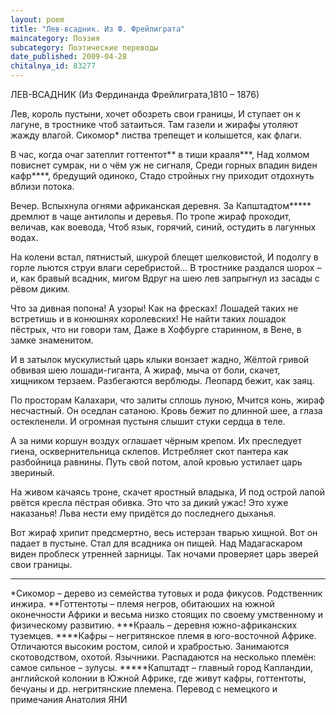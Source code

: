 ```yaml
---
layout: poem
title: "Лев-всадник. Из Ф. Фрейлиграта"
maincategory: Поэзия
subcategory: Поэтические переводы
date_published: 2009-04-28
chitalnya_id: 83277
---
```




ЛЕВ-ВСАДНИК
(Из Фердинанда Фрейлиграта,1810 – 1876)

Лев, король пустыни, хочет обозреть свои границы,
И ступает он к лагуне, в тростнике чтоб затаиться.
Там газели и жирафы утоляют жажду влагой.
Сикомор\* листва трепещет и колышется, как флаги.

В час, когда очаг затеплит готтентот\*\* в тиши крааля\*\*\*,
Над холмом повиснет сумрак, ни о чём уж не сигналя,
Среди горных впадин виден кафр\*\*\*\*, бредущий одиноко,
Стадо стройных гну приходит отдохнуть вблизи потока.

Вечер. Вспыхнула огнями африканская деревня.
За Капштадтом\*\*\*\*\* дремлют в чаще антилопы и деревья.
По тропе жираф проходит, величав, как воевода,
Чтоб язык, горячий, синий, остудить в лагунных водах.

На колени встал, пятнистый, шкурой блещет шелковистой,
И подолгу в горле льются струи влаги серебристой…
В тростнике раздался шорох – и, как бравый всадник, мигом
Вдруг на шею лев запрыгнул из засады с рёвом диким.

Что за дивная попона! А узоры! Как на фресках!
Лошадей таких не встретишь и в конюшнях королевских!
Не найти таких лошадок  пёстрых, что ни говори там,
Даже в Хофбурге старинном, в Вене, в замке знаменитом.

И в затылок мускулистый царь клыки вонзает жадно,
Жёлтой гривой обвивая шею лошади-гиганта,
А жираф, мыча от боли, скачет, хищником терзаем.
Разбегаются верблюды. Леопард бежит, как заяц.

По просторам Калахари, что залиты сплошь луною,
Мчится конь, жираф несчастный. Он оседлан сатаною.
Кровь бежит по длинной шее, а глаза остекленели.
И огромная пустыня слышит стуки сердца в теле.

А за ними коршун воздух оглашает чёрным крепом.
Их преследует гиена, осквернительница склепов.
Истребляет скот пантера как разбойница равнины.
Путь свой потом, алой кровью устилает царь звериный.

На живом качаясь троне, скачет яростный владыка,
И под острой лапой рвётся кресла пёстрая обивка.
Это что за дикий ужас! Это хуже наказанья!
Льва нести ему придётся до последнего дыханья.

Вот жираф хрипит предсмертно, весь истерзан тварью хищной.
Вот он падает в пустыне. Стал для всадника он пищей.
Над Мадагаскаром виден проблеск утренней зарницы.
Так ночами проверяет царь зверей свои границы.
____________________________
\*Сикомор – дерево из семейства тутовых и рода фикусов. Родственник инжира.
\*\*Готтентоты – племя негров, обитаюших на южной оконечности Африки и весьма низко стоящих по своему умственному и физическому развитию.
\*\*\*Крааль – деревня южно-африканских туземцев.
\*\*\*\*Кафры – негритянское племя в юго-восточной Африке. Отличаются высоким ростом, силой и храбростью. Занимаются скотоводством, охотой. Язычники. Распадаются на несколько племён: самое сильное – зулусы.
\*\*\*\*\*Капштадт – главный город Капландии, английской колонии в Южной Африке,
где живут кафры, готтентоты, бечуаны и др. негритянские племена.
Перевод с немецкого и примечания Анатолия ЯНИ






